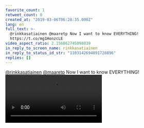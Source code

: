 ```yaml
---
favorite_count: 1
retweet_count: 0
created_at: "2019-03-06T06:28:35.000Z"
lang: en
full_text: >-
  @rinkkasatiainen @maaretp Now I want to know EVERYTHING!
  https://t.co/mg1HonzcLE
video_aspect_ratio: 2.156862745098039
in_reply_to_screen_name: rinkkasatiainen
in_reply_to_status_id_str: "1103142694891728896"
replies: []
---
```


[@rinkkasatiainen](https://twitter.com/rinkkasatiainen)
[@maaretp](https://twitter.com/maaretp) Now I want to know EVERYTHING!
![Embedded Video](https://twitter-media-coderbyheart.s3.eu-north-1.amazonaws.com/1103180557943533568-D09I3UdWoAA-VG7.mp4)
